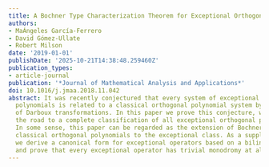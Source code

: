 ```yaml
---
title: A Bochner Type Characterization Theorem for Exceptional Orthogonal Polynomials
authors:
- MaÁngeles García-Ferrero
- David Gómez-Ullate
- Robert Milson
date: '2019-01-01'
publishDate: '2025-10-21T14:38:48.259460Z'
publication_types:
- article-journal
publication: '*Journal of Mathematical Analysis and Applications*'
doi: 10.1016/j.jmaa.2018.11.042
abstract: It was recently conjectured that every system of exceptional orthogonal
  polynomials is related to a classical orthogonal polynomial system by a sequence
  of Darboux transformations. In this paper we prove this conjecture, which paves
  the road to a complete classification of all exceptional orthogonal polynomials.
  In some sense, this paper can be regarded as the extension of Bochner's result for
  classical orthogonal polynomials to the exceptional class. As a supplementary result,
  we derive a canonical form for exceptional operators based on a bilinear formalism,
  and prove that every exceptional operator has trivial monodromy at all primary poles.
---
```

